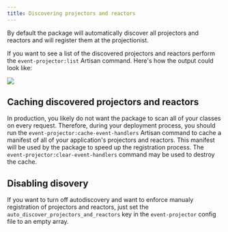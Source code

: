 ```yaml
---
title: Discovering projectors and reactors
---
```


By default the package will automatically discover all projectors and reactors and will register them at the projectionist. 

If you want to see a list of the discovered projectors and reactors perform the `event-projector:list` Artisan command. Here's how the output could look like:

<img src="/images/event-projector/list.png" />

## Caching discovered projectors and reactors

In production, you likely do not want the package to scan all of your classes on every request. Therefore, during your deployment process, you should run the `event-projector:cache-event-handlers` Artisan command to cache a manifest of all of your application's projectors and reactors. This manifest will be used by the package to speed up the registration process. The `event-projector:clear-event-handlers` command may be used to destroy the cache.

## Disabling disovery

If you want to turn off autodiscovery and want to enforce manualy registration of projectors and reactors, just set the `auto_discover_projectors_and_reactors` key in the `event-projector` config file to an empty array.
